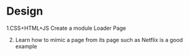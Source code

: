 # Design

1.CSS+HTML+JS  Create a  module Loader Page

2. Learn how to mimic a page from its page such as Netflix  is a good example
